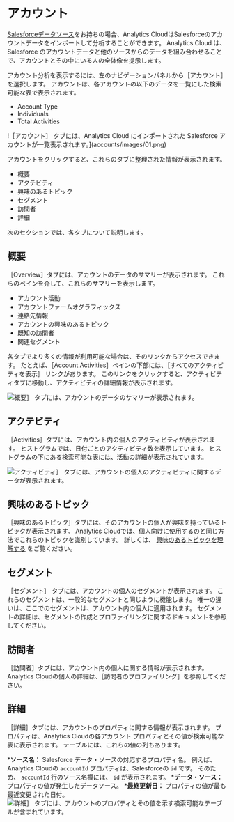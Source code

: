 # アカウント

[Salesforceデータソース](../connecting-data-sources/adding-a-salesforce-data-source.md)をお持ちの場合、Analytics CloudはSalesforceのアカウントデータをインポートして分析することができます。 Analytics Cloud は、Salesforce のアカウントデータと他のソースからのデータを組み合わせることで、アカウントとその中にいる人の全体像を提示します。

アカウント分析を表示するには、左のナビゲーションパネルから［アカウント］を選択します。 アカウントは、各アカウントの以下のデータを一覧にした検索可能な表で表示されます。

* Account Type
* Individuals
* Total Activities

!［アカウント］ タブには、Analytics Cloud にインポートされた Salesforce アカウントが一覧表示されます。](accounts/images/01.png)

アカウントをクリックすると、これらのタブに整理された情報が表示されます。

* 概要
* アクテビティ
* 興味のあるトピック
* セグメント
* 訪問者
* 詳細

次のセクションでは、各タブについて説明します。

<a name="overview" />

## 概要

［Overview］タブには、アカウントのデータのサマリーが表示されます。 これらのペインを介して、これらのサマリーを表示します。

* アカウント活動
* アカウントファームオグラフィックス
* 連絡先情報
* アカウントの興味のあるトピック
* 既知の訪問者
* 関連セグメント

各タブでより多くの情報が利用可能な場合は、そのリンクからアクセスできます。 たとえば、［Account Activities］ペインの下部には、［すべてのアクティビティを表示］ リンクがあります。 このリンクをクリックすると、アクティビティタブに移動し、アクティビティの詳細情報が表示されます。

![概要］ タブには、アカウントのデータのサマリーが表示されます。](accounts/images/02.png)

<a name="activities" />

## アクテビティ

［Activities］タブには、アカウント内の個人のアクティビティが表示されます。 ヒストグラムでは、日付ごとのアクティビティ数を表示しています。 ヒストグラムの下にある検索可能な表には、活動の詳細が表示されています。

![アクティビティ］ タブには、アカウントの個人のアクティビティに関するデータが表示されます。](accounts/images/03.png)

<a name="interests" />

## 興味のあるトピック

［興味のあるトピック］タブには、そのアカウントの個人が興味を持っているトピックが表示されます。 Analytics Cloudでは、個人向けに使用するのと同じ方法でこれらのトピックを識別しています。 詳しくは、 [興味のあるトピックを理解する](../../workspace-data/managing-interest-topics.md#understanding-interests) をご覧ください。

<a name="segments" />

## セグメント

［セグメント］ タブには、アカウントの個人のセグメントが表示されます。 これらのセグメントは、一般的なセグメントと同じように機能します。 唯一の違いは、ここでのセグメントは、アカウント内の個人に適用されます。 セグメントの詳細は、セグメントの作成とプロファイリングに関するドキュメントを参照してください。

<a name="individuals" />

## 訪問者

［訪問者］タブには、アカウント内の個人に関する情報が表示されます。 Analytics Cloudの個人の詳細は、［訪問者のプロファイリング］を参照してください。

<a name="details" />

## 詳細

［詳細］タブには、アカウントのプロパティに関する情報が表示されます。 プロパティは、Analytics Cloudの各アカウント プロパティとその値が検索可能な表に表示されます。 テーブルには、これらの値の列もあります。

***ソース名：** Salesforce データ・ソースの対応するプロパティ名。 例えば、Analytics Cloudの `accountId` プロパティは、Salesforceの `id` です。 そのため、 `accountId` 行のソース名欄には、 `id` が表示されます。
***データ・ソース：** プロパティの値が発生したデータソース。
***最終更新日：** プロパティの値が最も最近変更された日付。
![詳細］ タブには、アカウントのプロパティとその値を示す検索可能なテーブルが含まれています。](accounts/images/04.png)
